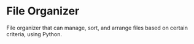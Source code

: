 # File Organizer
 File organizer that can manage, sort, and arrange files based on certain criteria, using Python.
